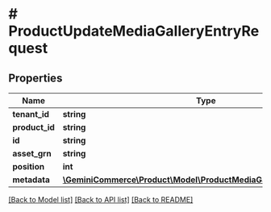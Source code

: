 # # ProductUpdateMediaGalleryEntryRequest


## Properties


Name | Type | Description | Notes
------------ | ------------- | ------------- | -------------
**tenant_id**| **string** |   | [optional]
**product_id**| **string** |   | [optional]
**id**| **string** |   | [optional]
**asset_grn**| **string** |   | [optional]
**position**| **int** |   | [optional]
**metadata**| [**\GeminiCommerce\Product\Model\ProductMediaGalleryEntryMetadata[]**](ProductMediaGalleryEntryMetadata.md) |   | [optional]


[[Back to Model list]](../../README.md#models) [[Back to API list]](../../README.md#endpoints) [[Back to README]](../../README.md)